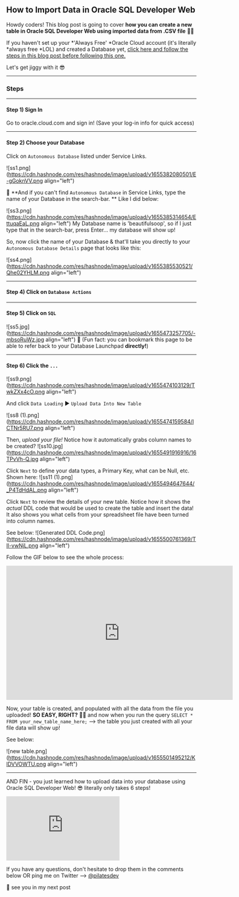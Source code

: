 ## How to Import Data in Oracle SQL Developer Web


Howdy coders! This blog post is going to cover **how you can create a new table in Oracle SQL Developer Web using imported data from .CSV file** 💪🏽 

If you haven't set up your *'Always Free' *Oracle Cloud account (it's literally *always free *LOL) and created a Database yet, [click here and follow the steps in this blog post before following this one.](https://laylacodes.hashnode.dev/creating-an-atp-database-with-oracle-sql-developer-web)

Let's get jiggy with it 😎

______
### Steps
______
#### Step 1) Sign In

Go to oracle.cloud.com and sign in! (Save your log-in info for quick access)
_____
#### Step 2) Choose your Database

Click on `Autonomous Database` listed under Service Links. 

![ss1.png](https://cdn.hashnode.com/res/hashnode/image/upload/v1655382080501/E-gGoknVV.png align="left")

📌 **And if you can't find `Autonomous Database` in Service Links, type the name of your Database in the search-bar. ** Like I did below:

![ss3.png](https://cdn.hashnode.com/res/hashnode/image/upload/v1655385314654/EttuqaEaL.png align="left")
My Database name is 'beautifulsoop', so if I just type that in the search-bar, press Enter... my database will show up! 

So, now click the name of your Database & that'll take you directly to your `Autonomous Database Details` page that looks like this:

![ss4.png](https://cdn.hashnode.com/res/hashnode/image/upload/v1655385530521/Qhe02YHLM.png align="left")
___
#### Step 4) Click on `Database Actions`
_____
#### Step 5) Click on `SQL`


![ss5.jpg](https://cdn.hashnode.com/res/hashnode/image/upload/v1655473257705/-mbsoRuWz.jpg align="left")
📌 (Fun fact: you can bookmark this page to be able to refer back to your Database Launchpad **directly!**)
______
#### Step 6) Click the `...` 
![ss9.png](https://cdn.hashnode.com/res/hashnode/image/upload/v1655474103129/TwkZXx4cO.png align="left")

And click `Data Loading` ► `Upload Data Into New Table`

![ss8 (1).png](https://cdn.hashnode.com/res/hashnode/image/upload/v1655474159584/lCTNr5RU7.png align="left")

Then, *upload your file!* Notice how it automatically grabs column names to be created? 
![ss10.jpg](https://cdn.hashnode.com/res/hashnode/image/upload/v1655491916916/16TPvVh-Q.jpg align="left")

Click `Next` to define your data types, a Primary Key, what can be Null, etc. 
Shown here: 
![ss11 (1).png](https://cdn.hashnode.com/res/hashnode/image/upload/v1655494647644/_P4TdHdAL.png align="left")

Click `Next` to review the details of your new table. Notice how it shows the *actual* DDL code that would be used to create the table and insert the data! It also shows you what cells from your spreadsheet file have been turned into column names.

See below:
![Generated DDL Code.png](https://cdn.hashnode.com/res/hashnode/image/upload/v1655500761369/TIl-vwNjL.png align="left")

Follow the GIF below to see the whole process:

<iframe src='https://gfycat.com/ifr/ShadyAstonishingIndusriverdolphin' frameborder='0' scrolling='no' allowfullscreen width='600' height='355'></iframe>

Now, your table is created, and populated with all the data from the file you uploaded! **SO EASY, RIGHT?** 💪🏽 and now when you run the query `SELECT * FROM your_new_table_name_here;` --> the table you just created with all your file data will show up! 

See below:


![new table.png](https://cdn.hashnode.com/res/hashnode/image/upload/v1655501495212/KlDVVOWTU.png align="left")

______

AND FIN - you just learned how to upload data into your database using Oracle SQL Developer Web! 😎  literally only takes 6 steps!

<iframe src="https://giphy.com/embed/S9i8jJxTvAKVHVMvvW" width="300" height="170" frameBorder="0" class="giphy-embed" allowFullScreen></iframe><p><a href="https://giphy.com/gifs/parksandrec-parks-and-recreation-rec-peacocktv-S9i8jJxTvAKVHVMvvW"></a></p>

If you have any questions, don't hesitate to drop them in the comments below OR ping me on Twitter --> [@pilatesdev](https://twitter.com/pilatesdev)

🧡 see you in my next post


